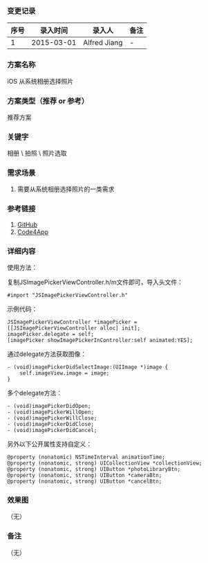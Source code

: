 ### 变更记录
| 序号 | 录入时间 | 录入人 | 备注 |
| -- | -- | -- | -- |
| 1 | 2015-03-01 | Alfred Jiang | - |

### 方案名称
iOS 从系统相册选择照片

### 方案类型（推荐 or 参考）
推荐方案

### 关键字
相册 \ 拍照 \ 照片选取

### 需求场景
1. 需要从系统相册选择照片的一类需求

### 参考链接
1. [GitHub](https://github.com/jacobsieradzki/JSImagePickerController)
2. [Code4App](http://code4app.com/ios/JSImagePickerController/54ef0eb6933bf00d7a8b4e49)

### 详细内容

使用方法：

复制JSImagePickerViewController.h/m文件即可，导入头文件：

    #import "JSImagePickerViewController.h"

示例代码：

    JSImagePickerViewController *imagePicker = [[JSImagePickerViewController alloc] init];
    imagePicker.delegate = self;
    [imagePicker showImagePickerInController:self animated:YES];

通过delegate方法获取图像：

    - (void)imagePickerDidSelectImage:(UIImage *)image {
        self.imageView.image = image;
    }
多个delegate方法：

    - (void)imagePickerDidOpen;
    - (void)imagePickerWillOpen;
    - (void)imagePickerWillClose;
    - (void)imagePickerDidClose;
    - (void)imagePickerDidCancel;

另外以下公开属性支持自定义：

    @property (nonatomic) NSTimeInterval animationTime;
    @property (nonatomic, strong) UICollectionView *collectionView;
    @property (nonatomic, strong) UIButton *photoLibraryBtn;
    @property (nonatomic, strong) UIButton *cameraBtn;
    @property (nonatomic, strong) UIButton *cancelBtn;

### 效果图
（无）

### 备注
（无）
